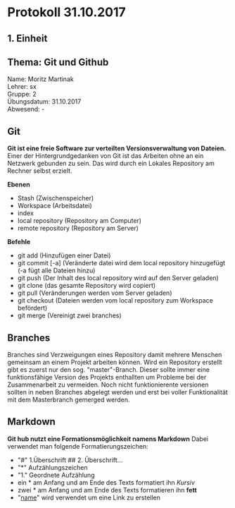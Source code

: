# Protokoll 31.10.2017  

## 1. Einheit  

## Thema: Git und Github

Name: Moritz Martinak  
Lehrer: sx  
Gruppe: 2  
Übungsdatum: 31.10.2017  
Abwesend: -  

## Git  

**Git ist eine freie Software zur verteilten Versionsverwaltung von Dateien.**
Einer der Hintergrundgedanken von Git ist das Arbeiten ohne an ein Netzwerk gebunden zu sein. Das wird durch ein Lokales
Repository am Rechner selbst erzielt.             

**Ebenen**

* Stash (Zwischenspeicher)
* Workspace (Arbeitsdatei)
* index 
* local repository (Repository am Computer)
* remote repository (Repository am Server)

**Befehle**

* git add (Hinzufügen einer Datei)
* git commit [-a] (Veränderte datei wird dem local repository hinzugefügt (-a fügt alle Dateien hinzu)
* git push (Der Inhalt des local repository wird auf den Server geladen)
* git clone (das gesamte Repository wird copiert)
* git pull (Veränderungen werden vom Server geladen)
* git checkout (Dateien werden vom local repository zum Workspace befördert)
* git merge (Vereinigt zwei branches)

## Branches

Branches sind Verzweigungen eines Repository damit mehrere Menschen gemeinsam an einem Projekt arbeiten können. Wird ein Repository erstellt gibt es zuerst nur den sog. "master"-Branch. Dieser sollte immer eine funktionsfähige Version des Projekts enthallten um Probleme bei der Zusammenarbeit zu vermeiden. Noch nicht funktionierente versionen sollten in neben Branches abgelegt werden und erst bei voller Funktionalität mit dem Masterbranch gemerged werden.

## Markdown

**Git hub nutzt eine Formationsmöglichkeit namens Markdown**
Dabei verwendet man folgende Formatierungszeichen:

* "#" 1.Überschrift ## 2. Überschrift...
* "*" Aufzählungszeichen
* "1." Geordnete Aufzählung
* ein * am Anfang und am Ende des Texts formatiert ihn *Kursiv*
* zwei * am Anfang und am Ende des Texts formatieren ihn **fett**
* "[name](link)" wird verwendet um eine Link zu erstellen
